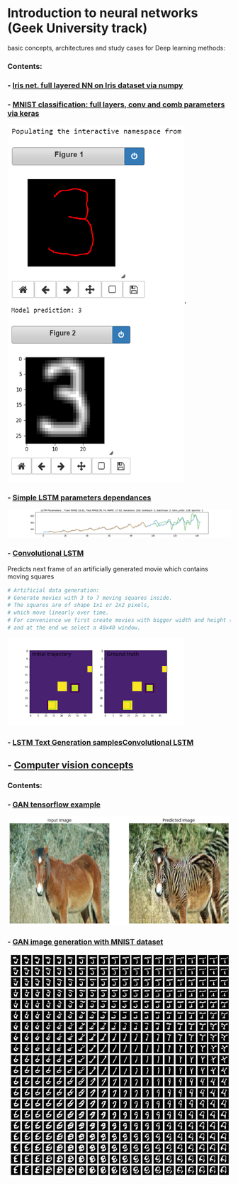 # Introduction to neural networks (Geek University track)

basic concepts, architectures and study cases for Deep learning methods:

### Contents: 

### - [Iris net. full layered NN on Iris dataset via numpy](https://github.com/Nickel-nc/GU_Introduction_To_Neural_Networks/blob/master/FCN%2C%20CNN/Iris_net.ipynb)

### - [MNIST classification: full layers, conv and comb parameters via keras](https://github.com/Nickel-nc/GU_Introduction_To_Neural_Networks/blob/master/FCN%2C%20CNN/MNIST_classifier.ipynb)

<img src="figures/4.PNG" alt="handwriting 1" width="400" height="400"/>, 
<img src="figures/2.PNG" alt="handwriting 1" width="400" height="400"/>

### - [Simple LSTM parameters dependances](https://github.com/Nickel-nc/GU_Introduction_To_Neural_Networks/blob/master/LSTM%20models/LSTM_airplane_dataset.ipynb)

<img src="figures/simple_lstm.gif" alt="Conv LSTM example"/>

### - [Convolutional LSTM](https://github.com/Nickel-nc/GU_Introduction_To_Neural_Networks/blob/master/FCN%2C%20CNN/keras_elements.ipynb)

Predicts next frame of an artificially generated movie which contains moving squares

```bibtex
# Artificial data generation:
# Generate movies with 3 to 7 moving squares inside.
# The squares are of shape 1x1 or 2x2 pixels,
# which move linearly over time.
# For convenience we first create movies with bigger width and height (80x80)
# and at the end we select a 40x40 window.
```

<img src="figures/Conv_LSTM_result.gif" alt="Conv LSTM example" width="400"/>

### - [LSTM Text Generation samplesConvolutional LSTM](https://github.com/Nickel-nc/GU_Introduction_To_Neural_Networks/tree/master/LSTM%20models)

## - [Computer vision concepts](https://github.com/Nickel-nc/GU_Introduction_To_Neural_Networks/tree/master/object%20detection%20and%20cv)

### Contents:

### - [GAN tensorflow example](https://github.com/Nickel-nc/GU_Introduction_To_Neural_Networks/blob/master/object%20detection%20and%20cv/GAN%20tf%20example/gan%20example.ipynb)

<img src="object detection and cv/GAN tf example/figures/example.png" alt="task load" width="800"/>

### - [GAN image generation with MNIST dataset](https://github.com/Nickel-nc/GU_Introduction_To_Neural_Networks/blob/master/object%20detection%20and%20cv/GAN%20MNIST%20image%20generator/GAN%20Image%20generator.ipynb)

<img src="object detection and cv/GAN MNIST image generator/figures/gan_mnist.png" alt="task load" width="800"/>






